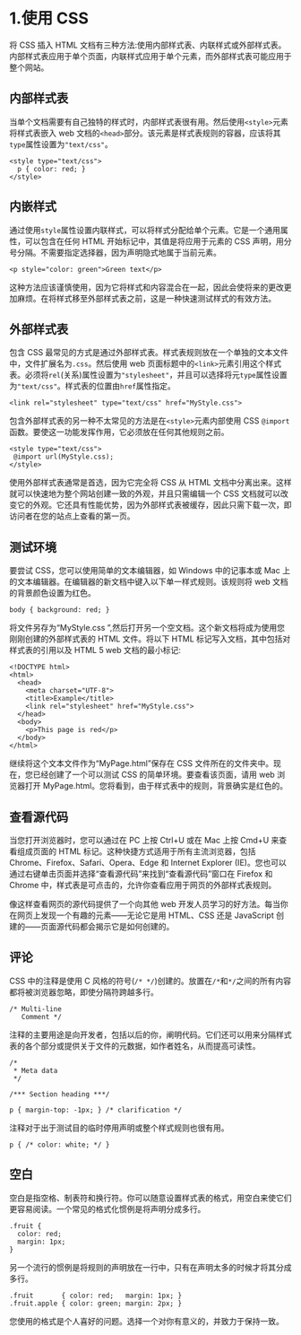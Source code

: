 # 1.使用 CSS

将 CSS 插入 HTML 文档有三种方法:使用内部样式表、内联样式或外部样式表。内部样式表应用于单个页面，内联样式应用于单个元素，而外部样式表可能应用于整个网站。

## 内部样式表

当单个文档需要有自己独特的样式时，内部样式表很有用。然后使用`<style>`元素将样式表嵌入 web 文档的`<head>`部分。该元素是样式表规则的容器，应该将其`type`属性设置为`"text/css"`。

```
<style type="text/css">
  p { color: red; }
</style>

```

## 内嵌样式

通过使用`style`属性设置内联样式，可以将样式分配给单个元素。它是一个通用属性，可以包含在任何 HTML 开始标记中，其值是将应用于元素的 CSS 声明，用分号分隔。不需要指定选择器，因为声明隐式地属于当前元素。

```
<p style="color: green">Green text</p>

```

这种方法应该谨慎使用，因为它将样式和内容混合在一起，因此会使将来的更改更加麻烦。在将样式移至外部样式表之前，这是一种快速测试样式的有效方法。

## 外部样式表

包含 CSS 最常见的方式是通过外部样式表。样式表规则放在一个单独的文本文件中，文件扩展名为`.css`。然后使用 web 页面标题中的`<link>`元素引用这个样式表。必须将`rel`(关系)属性设置为`"stylesheet"`，并且可以选择将元`type`属性设置为`"text/css"`。样式表的位置由`href`属性指定。

```
<link rel="stylesheet" type="text/css" href="MyStyle.css">

```

包含外部样式表的另一种不太常见的方法是在`<style>`元素内部使用 CSS `@import`函数。要使这一功能发挥作用，它必须放在任何其他规则之前。

```
<style type="text/css">
 @import url(MyStyle.css);
</style>

```

使用外部样式表通常是首选，因为它完全将 CSS 从 HTML 文档中分离出来。这样就可以快速地为整个网站创建一致的外观，并且只需编辑一个 CSS 文档就可以改变它的外观。它还具有性能优势，因为外部样式表被缓存，因此只需下载一次，即访问者在您的站点上查看的第一页。

## 测试环境

要尝试 CSS，您可以使用简单的文本编辑器，如 Windows 中的记事本或 Mac 上的文本编辑器。在编辑器的新文档中键入以下单一样式规则。该规则将 web 文档的背景颜色设置为红色。

```
body { background: red; }

```

将文件另存为“MyStyle.css ”,然后打开另一个空文档。这个新文档将成为使用您刚刚创建的外部样式表的 HTML 文件。将以下 HTML 标记写入文档，其中包括对样式表的引用以及 HTML 5 web 文档的最小标记:

```
<!DOCTYPE html>
<html>
  <head>
    <meta charset="UTF-8">
    <title>Example</title>
    <link rel="stylesheet" href="MyStyle.css">
  </head>
  <body>
    <p>This page is red</p>
  </body>
</html>

```

继续将这个文本文件作为“MyPage.html”保存在 CSS 文件所在的文件夹中。现在，您已经创建了一个可以测试 CSS 的简单环境。要查看该页面，请用 web 浏览器打开 MyPage.html。您将看到，由于样式表中的规则，背景确实是红色的。

## 查看源代码

当您打开浏览器时，您可以通过在 PC 上按 Ctrl+U 或在 Mac 上按 Cmd+U 来查看组成页面的 HTML 标记。这种快捷方式适用于所有主流浏览器，包括 Chrome、Firefox、Safari、Opera、Edge 和 Internet Explorer (IE)。您也可以通过右键单击页面并选择“查看源代码”来找到“查看源代码”窗口在 Firefox 和 Chrome 中，样式表是可点击的，允许你查看应用于网页的外部样式表规则。

像这样查看网页的源代码提供了一个向其他 web 开发人员学习的好方法。每当你在网页上发现一个有趣的元素——无论它是用 HTML、CSS 还是 JavaScript 创建的——页面源代码都会揭示它是如何创建的。

## 评论

CSS 中的注释是使用 C 风格的符号(`/* */`)创建的。放置在`/*`和`*/`之间的所有内容都将被浏览器忽略，即使分隔符跨越多行。

```
/* Multi-line
   Comment */

```

注释的主要用途是向开发者，包括以后的你，阐明代码。它们还可以用来分隔样式表的各个部分或提供关于文件的元数据，如作者姓名，从而提高可读性。

```
/*
 * Meta data
 */

/*** Section heading ***/

p { margin-top: -1px; } /* clarification */

```

注释对于出于测试目的临时停用声明或整个样式规则也很有用。

```
p { /* color: white; */ }

```

## 空白

空白是指空格、制表符和换行符。你可以随意设置样式表的格式，用空白来使它们更容易阅读。一个常见的格式化惯例是将声明分成多行。

```
.fruit {
  color: red;
  margin: 1px;
}

```

另一个流行的惯例是将规则的声明放在一行中，只有在声明太多的时候才将其分成多行。

```
.fruit       { color: red;   margin: 1px; }
.fruit.apple { color: green; margin: 2px; }

```

您使用的格式是个人喜好的问题。选择一个对你有意义的，并致力于保持一致。